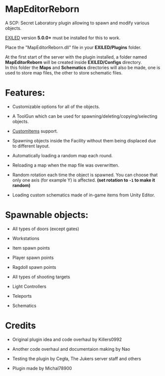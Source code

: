 # MapEditorReborn
A SCP: Secret Laboratory plugin allowing to spawn and modify various objects.

[EXILED](https://github.com/Exiled-Team/EXILED) version **5.0.0+** must be installed for this to work.

Place the "MapEditorReborn.dll" file in your **EXILED/Plugins** folder.

At the first start of the server with the plugin installed, a folder named **MapEditorReborn** will be created inside **EXILED/Configs** directory.<br> In this folder the **Maps** and **Schematics** directories will also be made, one is used to store map files, the other to store schematic files.

# Features:
- Customizable options for all of the objects.

- A ToolGun which can be used for spawning/deleting/copying/selecting objects.

- [CustomItems](https://github.com/Exiled-Team/CustomItems) support.

- Spawning objects inside the Facility without them being displaced due to different layout.

- Automatically loading a random map each round.

- Reloading a map when the map file was overwritten.

- Random rotation each time the object is spawned. You can choose that only one axis (for example Y) is affected. **(set rotation to `-1` to make it random)**

- Loading custom schematics made of in-game items from Unity Editor.

# Spawnable objects:

- All types of doors (except gates)

- Workstations

- Item spawn points

- Player spawn points

- Ragdoll spawn points

- All types of shooting targets

- Light Controllers

- Teleports

- Schematics

# Credits

- Original plugin idea and code overhaul by Killers0992

- Another code overhaul and documentaion making by Nao

- Testing the plugin by Cegła, The Jukers server staff and others

- Plugin made by Michal78900